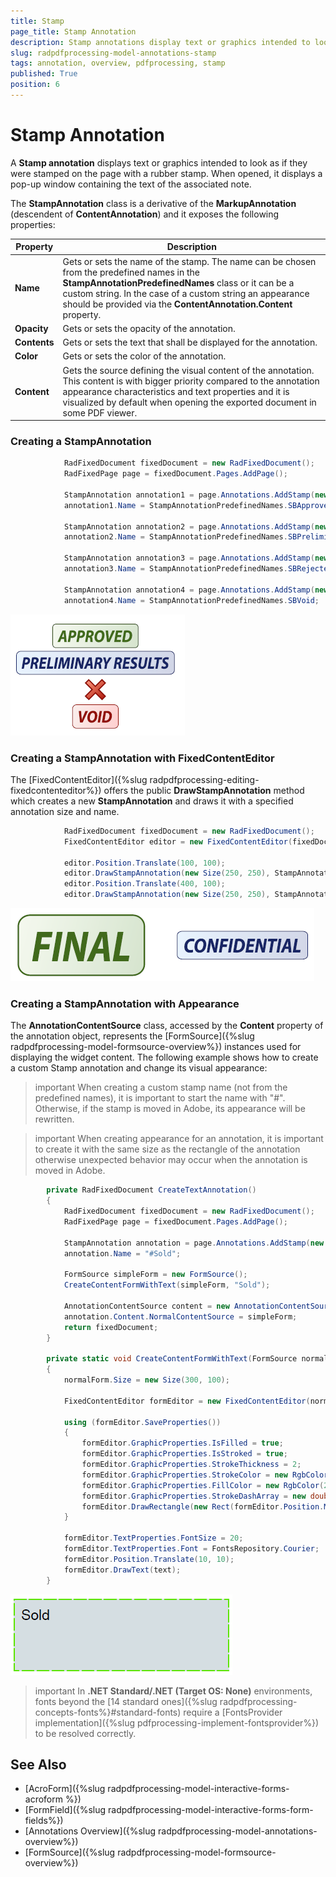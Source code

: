 ```yaml
---
title: Stamp 
page_title: Stamp Annotation  
description: Stamp annotations display text or graphics intended to look as if they were stamped on the page with a rubber stamp.
slug: radpdfprocessing-model-annotations-stamp
tags: annotation, overview, pdfprocessing, stamp 
published: True
position: 6
---
```


# Stamp Annotation  

A **Stamp annotation** displays text or graphics intended to look as if they were stamped on the page with a rubber stamp. When opened, it displays a pop-up window containing the text of the associated note.

The **StampAnnotation** class is a derivative of the **MarkupAnnotation** (descendent of **ContentAnnotation**) and it exposes the following properties:

|Property|Description|
|---|---|
|**Name**|Gets or sets the name of the stamp. The name can be chosen from the predefined names in the __StampAnnotationPredefinedNames__ class or it can be a custom string. In the case of a custom string an appearance should be provided via the __ContentAnnotation.Content__ property.|
|**Opacity**|Gets or sets the opacity of the annotation.|
|**Contents**|Gets or sets the text that shall be displayed for the annotation.|
|**Color**|Gets or sets the color of the annotation.|
|**Content**|Gets the source defining the visual content of the annotation. This content is with bigger priority compared to the annotation appearance characteristics and text properties and it is visualized by default when opening the exported document in some PDF viewer.|

### Creating a StampAnnotation

```csharp
            RadFixedDocument fixedDocument = new RadFixedDocument();
            RadFixedPage page = fixedDocument.Pages.AddPage();

            StampAnnotation annotation1 = page.Annotations.AddStamp(new Rect(50, 50, 300, 50));
            annotation1.Name = StampAnnotationPredefinedNames.SBApproved;

            StampAnnotation annotation2 = page.Annotations.AddStamp(new Rect(50, 100, 300, 50));
            annotation2.Name = StampAnnotationPredefinedNames.SBPreliminaryResults;

            StampAnnotation annotation3 = page.Annotations.AddStamp(new Rect(50, 150, 300, 50));
            annotation3.Name = StampAnnotationPredefinedNames.SBRejected;

            StampAnnotation annotation4 = page.Annotations.AddStamp(new Rect(50, 200, 300, 50));
            annotation4.Name = StampAnnotationPredefinedNames.SBVoid;
```

![Create StampAnnotation](images/pdf-processing-create-stampannotation.png)  

### Creating a StampAnnotation with FixedContentEditor

The [FixedContentEditor]({%slug radpdfprocessing-editing-fixedcontenteditor%}) offers the public **DrawStampAnnotation** method which creates a new __StampAnnotation__ and draws it with a specified annotation size and name.

```csharp
            RadFixedDocument fixedDocument = new RadFixedDocument();
            FixedContentEditor editor = new FixedContentEditor(fixedDocument.Pages.AddPage());

            editor.Position.Translate(100, 100);
            editor.DrawStampAnnotation(new Size(250, 250), StampAnnotationPredefinedNames.SBFinal);
            editor.Position.Translate(400, 100);
            editor.DrawStampAnnotation(new Size(250, 250), StampAnnotationPredefinedNames.SBConfidential);
```

![Create StampAnnotation with FixedContentEditor](images/pdf-processing-create-stampannotation-with-fixedcontenteditor.png)   

### Creating a StampAnnotation with Appearance

The **AnnotationContentSource** class, accessed by the **Content** property of the annotation object, represents the [FormSource]({%slug radpdfprocessing-model-formsource-overview%}) instances used for displaying the widget content. The following example shows how to create a custom Stamp annotation and change its visual appearance:

>important When creating a custom stamp name (not from the predefined names), it is important to start the name with "#". Otherwise, if the stamp is moved in Adobe, its appearance will be rewritten.

>important When creating appearance for an annotation, it is important to create it with the same size as the rectangle of the annotation otherwise unexpected behavior may occur when the annotation is moved in Adobe.

```csharp 
        private RadFixedDocument CreateTextAnnotation()
        {
            RadFixedDocument fixedDocument = new RadFixedDocument();
            RadFixedPage page = fixedDocument.Pages.AddPage();

            StampAnnotation annotation = page.Annotations.AddStamp(new Rect(100, 100, 300, 100));
            annotation.Name = "#Sold";

            FormSource simpleForm = new FormSource();
            CreateContentFormWithText(simpleForm, "Sold");

            AnnotationContentSource content = new AnnotationContentSource();
            annotation.Content.NormalContentSource = simpleForm;
            return fixedDocument;
        }

        private static void CreateContentFormWithText(FormSource normalForm, string text)
        {
            normalForm.Size = new Size(300, 100);

            FixedContentEditor formEditor = new FixedContentEditor(normalForm);

            using (formEditor.SaveProperties())
            {
                formEditor.GraphicProperties.IsFilled = true;
                formEditor.GraphicProperties.IsStroked = true;
                formEditor.GraphicProperties.StrokeThickness = 2;
                formEditor.GraphicProperties.StrokeColor = new RgbColor(92, 229, 0);
                formEditor.GraphicProperties.FillColor = new RgbColor(213, 222, 226);
                formEditor.GraphicProperties.StrokeDashArray = new double[] { 17, 4 };
                formEditor.DrawRectangle(new Rect(formEditor.Position.Matrix.OffsetX, formEditor.Position.Matrix.OffsetY, 300,100));
            }

            formEditor.TextProperties.FontSize = 20;
            formEditor.TextProperties.Font = FontsRepository.Courier;
            formEditor.Position.Translate(10, 10);
            formEditor.DrawText(text);
        }
```

![Create StampAnnotation with Appearance](images/pdf-processing-create-stampannotation-with-appearance.png)  

>important In **.NET Standard/.NET (Target OS: None)** environments, fonts beyond the [14 standard ones]({%slug radpdfprocessing-concepts-fonts%}#standard-fonts) require a [FontsProvider implementation]({%slug pdfprocessing-implement-fontsprovider%}) to be resolved correctly.

## See Also

* [AcroForm]({%slug radpdfprocessing-model-interactive-forms-acroform %})
* [FormField]({%slug radpdfprocessing-model-interactive-forms-form-fields%})
* [Annotations Overview]({%slug radpdfprocessing-model-annotations-overview%})
* [FormSource]({%slug radpdfprocessing-model-formsource-overview%})